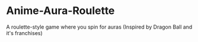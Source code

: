 # Anime-Aura-Roulette
A roulette-style game where you spin for auras (Inspired by Dragon Ball and it's franchises)

